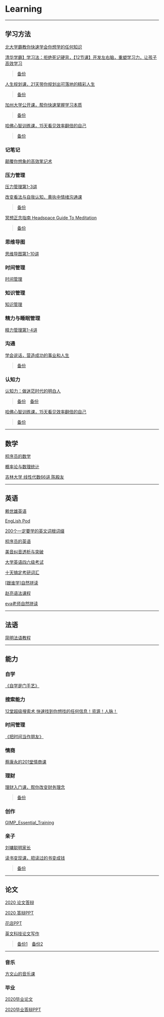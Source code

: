 # Learning
---
## 学习方法
[北大学霸教你快速学会你想学的任何知识](https://github.com/IammyselfYBX/PKU_learn_anything)

[清华学霸】学习法：拒绝死记硬背，【12节课】开发左右脑，重塑学习力，让孩子高效学习](https://www.bilibili.com/video/BV1EU4y1p79D/)
> [备份](https://www.bilibili.com/video/BV1ev411Y7ue)

[人生规划课，21天带你规划出可落地的精彩人生](https://www.bilibili.com/video/BV11f4y147Jv/)
> [备份](https://www.bilibili.com/video/BV1bN411Q7PY)

[加州大学公开课，帮你快速掌握学习本质](https://www.bilibili.com/video/BV1MK4y1n7L3/)
> [备份](https://www.bilibili.com/video/BV1D54y1a7Z8)

[哈佛心智训练课，15天看见效率翻倍的自己](https://www.bilibili.com/video/BV1jy4y187HQ/)
> [备份](https://www.bilibili.com/video/BV1Yp4y1x7jf?p=2)

### 记笔记
[颠覆你想象的高效笔记术](https://www.bilibili.com/video/BV1Mp4y1i7v8)

### 压力管理
[压力管理第1-3讲](https://www.bilibili.com/video/BV1d54y1p7wj)

[改变看法与自我认知，黄执中情绪沟通课](https://www.bilibili.com/video/BV1kZ4y1P741/)
> [备份](https://www.bilibili.com/video/BV1Lt4y167yS)

[冥想正念指南 Headspace Guide To Meditation](https://www.bilibili.com/video/BV13K4y1U7ne/)
> [备份](https://www.bilibili.com/video/BV11z4y1m7JK?p=1)

### 思维导图
[思维导图第1-10讲](https://www.bilibili.com/video/BV1up4y1s7c4/)

### 时间管理
[时间管理](https://www.bilibili.com/video/BV1RN41197Ys/)

### 知识管理
[知识管理](https://www.bilibili.com/video/BV1cy4y12716/)

### 精力与睡眠管理
[精力管理第1-4讲](https://www.bilibili.com/video/BV1MN411o75A/)

### 沟通
[学会说话，营造成功的事业和人生](https://www.bilibili.com/video/BV1Lp4y1H7yM/)
> [备份](https://www.bilibili.com/video/BV14r4y1N7kz)


### 认知力
[认知力：做迷茫时代的明白人](https://www.bilibili.com/video/BV1HN411Q7cN/)
> [备份](https://www.bilibili.com/video/BV1mr4y1N7BX)&emsp;[备份](https://www.bilibili.com/video/BV1qZ4y1P7Tt/)

[哈佛心智训练课，15天看见效率翻倍的自己](https://www.bilibili.com/video/BV1Gh411Q76u/)
> [备份](https://www.bilibili.com/video/BV1Yp4y1x7jf)

---
## 数学
[程序员的数学](https://github.com/IammyselfYBX/Programmer_math)

[概率论与数理统计](https://github.com/IammyselfYBX/Probability_Statistics)

[吉林大学 线性代数66讲 陈殿友](https://github.com/IammyselfYBX/JLU_linear_algebra)

---
## 英语
[赖世雄英语](https://github.com/IammyselfYBX/laishixiong_English)

[EngLish Pod](https://github.com/IammyselfYBX/English_Pod)

[200个一定要学的英文词根词缀](https://github.com/IammyselfYBX/200roots_and_affixes)

[程序员的英语](https://github.com/IammyselfYBX/Programmer_English)

[美音纠音透析与突破](https://github.com/IammyselfYBX/American-sound-correction-dialysis-and-breakthrough)

[大学英语四六级考试](https://github.com/IammyselfYBX/College-English-test-band-4_6-certificate)

[十天搞定考研词汇](https://github.com/IammyselfYBX/Finish-the-vocabulary-test-in-ten-days)

[\[跟谁学\]自然拼读](https://github.com/IammyselfYBX/nature_speak)

[赵亮语法课程](https://www.bilibili.com/video/BV1hN411R7W9/)

[eva老师自然拼读](https://www.bilibili.com/video/BV1Xy4y1n7Tv/)

---
## 法语
[简明法语教程](https://github.com/IammyselfYBX/Brief-French-course)

---
## 能力
### 自学
[《自学是门手艺》](https://github.com/IammyselfYBX/The-craft-of-selfteaching)

### 搜索能力
[12堂超级搜索术 快速找到你想找的任何信息！资源！人脉！](https://github.com/IammyselfYBX/Search-ability)

### 时间管理
[《把时间当作朋友》](https://github.com/IammyselfYBX/Time_as_a_friend)

### 情商
[蔡康永的201堂情商课](https://github.com/IammyselfYBX/201-EMOTIONAL-Intelligence-Lessons-by-caikangyong)

### 理财
[理财入门课，帮你改变财务理念](https://www.bilibili.com/video/BV1qf4y147ds/)
> [备份](https://www.bilibili.com/video/BV14V411Y7wm)

### 创作
[GIMP_Essential_Training](https://github.com/IammyselfYBX/2020_NCEPU_PPT)

### 亲子
[刘墉聪明家长](https://github.com/IammyselfYBX/smart_parents)


[读书变现课，把读过的书变成钱](https://www.bilibili.com/video/BV1Kf4y1t7Vc/)
> [备份](https://www.bilibili.com/video/BV1eh41127Zz)

---
## 论文
[2020 论文答辩](https://github.com/IammyselfYBX/2020_Nightmare_striker)

[2020 答辩PPT](https://github.com/IammyselfYBX/2020_Graduation-reply)

[花店PPT](https://github.com/IammyselfYBX/2020_NCEPU_PPT)

[英文科技论文写作](https://www.bilibili.com/video/BV1tv411r7Y6)
> [备份1](https://www.bilibili.com/video/BV1f5411h7S2)&emsp;[备份2](https://www.bilibili.com/video/BV1NA411g75A/)


---
### 音乐
[方文山的音乐课](https://github.com/IammyselfYBX/fangwenshan_music)

### 毕业
[2020毕业论文](https://github.com/IammyselfYBX/2020_Nightmare_striker)

[2020毕业答辩PPT](https://github.com/IammyselfYBX/2020_NCEPU_PPT)
